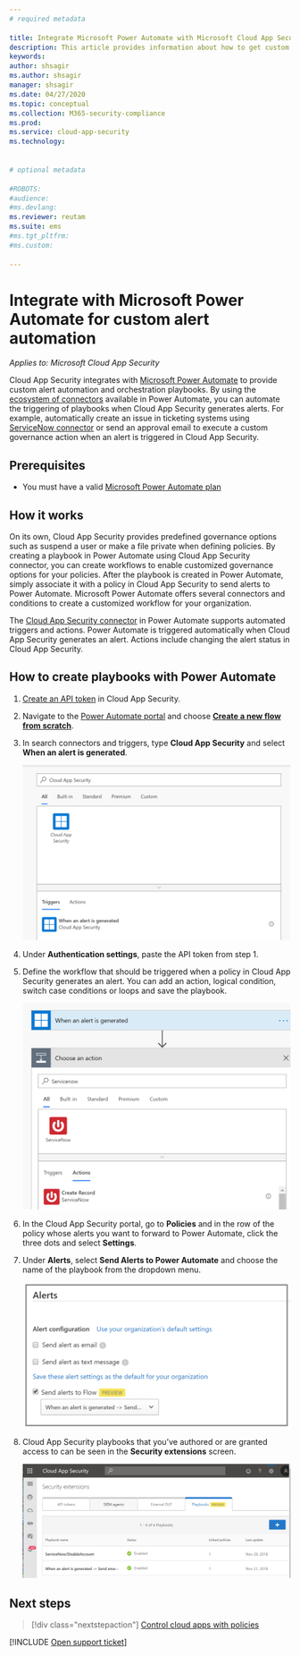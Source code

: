 ```yaml
---
# required metadata

title: Integrate Microsoft Power Automate with Microsoft Cloud App Security to get custom alert automation
description: This article provides information about how to get custom alert automation by integrating Microsoft Power Automate with Cloud App Security.
keywords:
author: shsagir
ms.author: shsagir
manager: shsagir
ms.date: 04/27/2020
ms.topic: conceptual
ms.collection: M365-security-compliance
ms.prod:
ms.service: cloud-app-security
ms.technology:


# optional metadata

#ROBOTS:
#audience:
#ms.devlang:
ms.reviewer: reutam
ms.suite: ems
#ms.tgt_pltfrm:
#ms.custom:

---
```


# Integrate with Microsoft Power Automate for custom alert automation

*Applies to: Microsoft Cloud App Security*

Cloud App Security integrates with [Microsoft Power Automate](https://docs.microsoft.com/flow/getting-started) to provide custom alert automation and orchestration playbooks. By using the [ecosystem of connectors](https://docs.microsoft.com/connectors/) available in Power Automate, you can automate the triggering of playbooks when Cloud App Security generates alerts. For example, automatically create an issue in ticketing systems using [ServiceNow connector](https://docs.microsoft.com/connectors/service-now/) or send an approval email to execute a custom governance action when an alert is triggered in Cloud App Security.

## Prerequisites

- You must have a valid [Microsoft Power Automate plan](https://flow.microsoft.com/pricing)

## How it works

On its own, Cloud App Security provides predefined governance options such as suspend a user or make a file private when defining policies. By creating a playbook in Power Automate using Cloud App Security connector, you can create workflows to enable customized governance options for your policies. After the playbook is created in Power Automate, simply associate it with a policy in Cloud App Security to send alerts to Power Automate. Microsoft Power Automate offers several connectors and conditions to create a customized workflow for your organization.

The [Cloud App Security connector](https://docs.microsoft.com/connectors/cloudappsecurity/) in Power Automate supports automated triggers and actions. Power Automate is triggered automatically when Cloud App Security generates an alert. Actions include changing the alert status in Cloud App Security.

## How to create playbooks with Power Automate

1. [Create an API token](api-tokens.md) in Cloud App Security.

2. Navigate to the [Power Automate portal](https://flow.microsoft.com) and choose [**Create a new flow from scratch**](https://docs.microsoft.com/flow/get-started-logic-flow).

3. In search connectors and triggers, type **Cloud App Security** and select **When an alert is generated**.

    ![Power Automate when an alert is generated](media/flow-when-alert.png)

4. Under **Authentication settings**, paste the API token from step 1.

5. Define the workflow that should be triggered when a policy in Cloud App Security generates an alert. You can add an action, logical condition, switch case conditions or loops and save the playbook.

    ![Power Automate workflow](media/flow-workflow.png)

6. In the Cloud App Security portal, go to **Policies** and in the row of the policy whose alerts you want to forward to Power Automate, click the three dots and select **Settings**.
7. Under **Alerts**, select **Send Alerts to Power Automate** and choose the name of the playbook from the dropdown menu.

    ![Enable Power Automate in Cloud App Security portal](media/flow-mcas-config.png)

8. Cloud App Security playbooks that you’ve authored or are granted access to can be seen in the **Security extensions** screen.

    ![view playbooks in Cloud App Security](media/flow-extensions.png)

## Next steps

> [!div class="nextstepaction"]
> [Control cloud apps with policies](control-cloud-apps-with-policies.md)

[!INCLUDE [Open support ticket](includes/support.md)]

